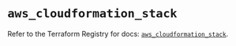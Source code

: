 # `aws_cloudformation_stack`

Refer to the Terraform Registry for docs: [`aws_cloudformation_stack`](https://registry.terraform.io/providers/hashicorp/aws/5.39.0/docs/resources/cloudformation_stack).
